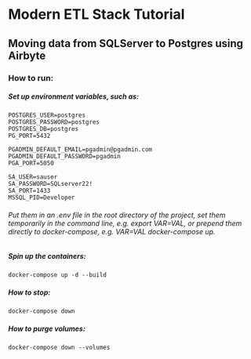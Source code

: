 # Modern ETL Stack Tutorial

## Moving data from SQLServer to Postgres using Airbyte

### How to run:

##### Set up environment variables, such as:

    POSTGRES_USER=postgres
    POSTGRES_PASSWORD=postgres
    POSTGRES_DB=postgres
    PG_PORT=5432

    PGADMIN_DEFAULT_EMAIL=pgadmin@pgadmin.com
    PGADMIN_DEFAULT_PASSWORD=pgadmin
    PGA_PORT=5050

    SA_USER=sauser
    SA_PASSWORD=SQLserver22!
    SA_PORT=1433
    MSSQL_PID=Developer

###### Put them in an .env file in the root directory of the project, set them temporarily in the command line, e.g. export VAR=VAL, or prepend them directly to docker-compose, e.g. VAR=VAL docker-compose up.

##### Spin up the containers:

    docker-compose up -d --build

##### How to stop:

    docker-compose down

##### How to purge volumes:

    docker-compose down --volumes
